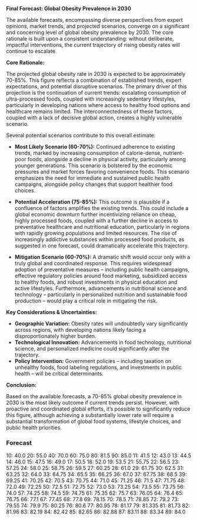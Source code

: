 **Final Forecast: Global Obesity Prevalence in 2030**

The available forecasts, encompassing diverse perspectives from expert opinions, market trends, and projected scenarios, converge on a significant and concerning level of global obesity prevalence by 2030. The core rationale is built upon a consistent understanding: without deliberate, impactful interventions, the current trajectory of rising obesity rates will continue to escalate.

**Core Rationale:**

The projected global obesity rate in 2030 is expected to be approximately 70-85%. This figure reflects a combination of established trends, expert expectations, and potential disruptive scenarios. The primary driver of this projection is the continuation of current trends: escalating consumption of ultra-processed foods, coupled with increasingly sedentary lifestyles, particularly in developing nations where access to healthy food options and healthcare remains limited. The interconnectedness of these factors, coupled with a lack of decisive global action, creates a highly vulnerable scenario.

Several potential scenarios contribute to this overall estimate:

*   **Most Likely Scenario (60-70%):**  Continued adherence to existing trends, marked by increasing consumption of calorie-dense, nutrient-poor foods, alongside a decline in physical activity, particularly among younger generations. This scenario is bolstered by the economic pressures and market forces favoring convenience foods. This scenario emphasizes the need for immediate and sustained public health campaigns, alongside policy changes that support healthier food choices.

*   **Potential Acceleration (75-85%):** This outcome is plausible if a confluence of factors amplifies the existing trends. This could include a global economic downturn further incentivizing reliance on cheap, highly processed foods, coupled with a further decline in access to preventative healthcare and nutritional education, particularly in regions with rapidly growing populations and limited resources. The rise of increasingly addictive substances within processed food products, as suggested in one forecast, could dramatically accelerate this trajectory.

*   **Mitigation Scenario (60-70%):**  A dramatic shift would occur only with a truly global and coordinated response. This requires widespread adoption of preventative measures – including public health campaigns, effective regulatory policies around food marketing, subsidized access to healthy foods, and robust investments in physical education and active lifestyles.  Furthermore, advancements in nutritional science and technology – particularly in personalized nutrition and sustainable food production – would play a critical role in mitigating the risk.

**Key Considerations & Uncertainties:**

*   **Geographic Variation:** Obesity rates will undoubtedly vary significantly across regions, with developing nations likely facing a disproportionately higher burden.
*   **Technological Innovation:** Advancements in food technology, nutritional science, and personalized medicine could significantly alter the trajectory.
*   **Policy Intervention:** Government policies – including taxation on unhealthy foods, food labeling regulations, and investments in public health – will be critical determinants.

**Conclusion:**

Based on the available forecasts, a 70-85% global obesity prevalence in 2030 is the most likely outcome if current trends persist. However, with proactive and coordinated global efforts, it’s possible to significantly reduce this figure, although achieving a substantially lower rate will require a substantial transformation of global food systems, lifestyle choices, and public health priorities.

### Forecast

10: 40.0
20: 55.0
40: 70.0
60: 75.0
80: 81.5
90: 85.0
11: 41.5
12: 43.0
13: 44.5
14: 46.0
15: 47.5
16: 49.0
17: 50.5
18: 52.0
19: 53.5
21: 55.75
22: 56.5
23: 57.25
24: 58.0
25: 58.75
26: 59.5
27: 60.25
28: 61.0
29: 61.75
30: 62.5
31: 63.25
32: 64.0
33: 64.75
34: 65.5
35: 66.25
36: 67.0
37: 67.75
38: 68.5
39: 69.25
41: 70.25
42: 70.5
43: 70.75
44: 71.0
45: 71.25
46: 71.5
47: 71.75
48: 72.0
49: 72.25
50: 72.5
51: 72.75
52: 73.0
53: 73.25
54: 73.5
55: 73.75
56: 74.0
57: 74.25
58: 74.5
59: 74.75
61: 75.35
62: 75.7
63: 76.05
64: 76.4
65: 76.75
66: 77.1
67: 77.45
68: 77.8
69: 78.15
70: 78.5
71: 78.85
72: 79.2
73: 79.55
74: 79.9
75: 80.25
76: 80.6
77: 80.95
78: 81.17
79: 81.335
81: 81.73
82: 81.96
83: 82.19
84: 82.42
85: 82.65
86: 82.88
87: 83.11
88: 83.34
89: 84.0